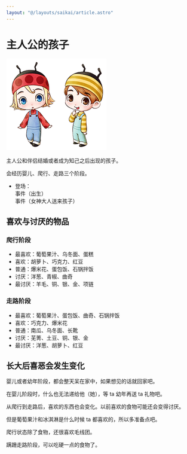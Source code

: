 ```yaml
---
layout: "@/layouts/saikai/article.astro"
---
```


# 主人公的孩子

![主人公的孩子](_children.png)

主人公和伴侣结婚或者成为知己之后出现的孩子。

会经历婴儿、爬行、走路三个阶段。

- 登场：  
  事件（出生）  
  事件（女神大人送来孩子）

## 喜欢与讨厌的物品

### 爬行阶段

- 最喜欢：葡萄果汁、乌冬面、蛋糕
- 喜欢：胡萝卜、巧克力、红豆
- 普通：爆米花、蛋包饭、石锅拌饭
- 讨厌：洋葱、青椒、曲奇
- 最讨厌：羊毛、铜、银、金、项链

### 走路阶段

- 最喜欢：葡萄果汁、蛋包饭、曲奇、石锅拌饭
- 喜欢：巧克力、爆米花
- 普通：南瓜、乌冬面、长靴
- 讨厌：芜菁、土豆、铜、银、金
- 最讨厌：洋葱、胡萝卜、红豆

## 长大后喜恶会发生变化

婴儿或者幼年阶段，都会整天呆在家中，如果想见的话就回家吧。

在婴儿阶段时，什么也无法递给他（她），等 ta 幼年再送 ta 礼物吧。

从爬行到走路后，喜欢的东西也会变化。以前喜欢的食物可能还会变得讨厌。

但是葡萄果汁和冰淇淋是什么时候 ta 都喜欢的，所以多准备点吧。

爬行状态除了食物，还很喜欢毛线团。

蹒跚走路阶段，可以吃硬一点的食物了。
